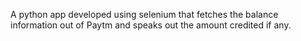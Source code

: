 A python app developed using selenium that fetches the balance information out of Paytm and speaks out the amount credited if any.
